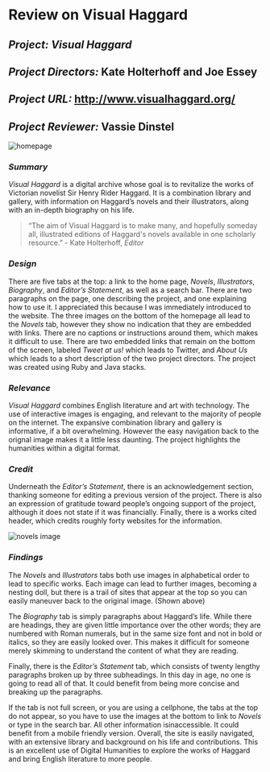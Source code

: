# Review on Visual Haggard

## _Project:_ _Visual Haggard_

## _Project Directors:_ Kate Holterhoff and Joe Essey 

## _Project URL:_ http://www.visualhaggard.org/

## _Project Reviewer:_ Vassie Dinstel

![homepage](https://vassiedinstel.github.io/vassie-dinstel/images/visualhaggardhomepage.png)

### _Summary_ 
_Visual Haggard_ is a digital archive whose goal is to revitalize the works of Victorian novelist Sir Henry Rider Haggard. It is a combination library 
and gallery, with information on Haggard’s novels and their illustrators, along with an in-depth biography on his life. 
> “The aim of Visual Haggard is to make many, and hopefully someday all, illustrated editions of Haggard's novels available 
in one scholarly resource.” - Kate Holterhoff, _Editor_

### _Design_ 
There are five tabs at the top: a link to the home page,  _Novels_, _Illustrators_, _Biography_, and _Editor’s Statement_, as well as a search bar. There are two paragraphs on the page, one describing the project, and one explaining how to use it. I appreciated this because I was immediately introduced to the website. The three images on the bottom of the homepage all lead to the _Novels_ tab, however they show no indication that they are embedded with links. There are no captions or instructions around them, which makes it difficult to use. There are two embedded links that remain on the bottom of the screen, labeled _Tweet at us!_ which leads to Twitter, and _About Us_ which leads to a short description of the two project directors. The project was created using Ruby and Java stacks. 

### _Relevance_ 
_Visual Haggard_ combines English literature and art with technology. The use of interactive images is engaging, and relevant to the majority of people
on the internet. The expansive combination library and gallery is informative, if a bit overwhelming. However the easy navigation back to the orignal image makes it 
a little less daunting. The project highlights the humanities within a digital format.

### _Credit_ 
Underneath the _Editor’s Statement_, there is an acknowledgement section, thanking someone for editing a previous version of the project. There is also an 
expression of gratitude toward people’s ongoing support of the project, although it does not state if it was financially. Finally, there is a works cited 
header, which credits roughly forty websites for the information.

![novels image](https://vassiedinstel.github.io/vassie-dinstel/images/vhtrail.png)

### _Findings_
The _Novels_ and _Illustrators_ tabs both use images in alphabetical order to lead to specific works. Each image can lead to further images, 
becoming a nesting doll, but there is a trail of sites that appear at the top so you can easily maneuver back to the original image. (Shown above)

The  _Biography_ tab is simply paragraphs about Haggard’s life. While there are headings, they are given little importance over the other words; they are 
numbered with Roman numerals, but in the same size font and not in bold or italics, so they are easily looked over. This makes it difficult for someone merely 
skimming to understand the content of what they are reading. 

Finally, there is the _Editor’s Statement_ tab, which consists of twenty lengthy paragraphs broken up by three subheadings. 
In this day in age, no one is going to read all of that. It could benefit from being more concise and breaking up the paragraphs.

If the tab is not full screen, or you are using a cellphone, the tabs at the top do not appear, so you have to use the images at the 
bottom to link to _Novels_ or type in the search bar. All other information isinaccessible. It could benefit from a mobile friendly 
version. Overall, the site is easily navigated, with an extensive library and background on his life and contributions. This is an excellent 
use of Digital Humanities to explore the works of Haggard and bring English literature to more people. 
